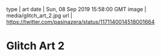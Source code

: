 type | art
date | Sun, 08 Sep 2019 15:58:00 GMT
image | media/glitch_art_2.jpg
url | https://twitter.com/pasinazera/status/1171140014518001664

# Glitch Art 2

